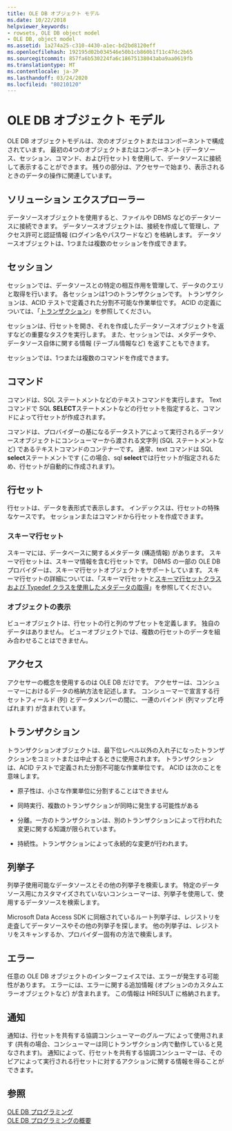 ```yaml
---
title: OLE DB オブジェクト モデル
ms.date: 10/22/2018
helpviewer_keywords:
- rowsets, OLE DB object model
- OLE DB, object model
ms.assetid: 1a274a25-c310-4430-a1ec-bd2bd8120eff
ms.openlocfilehash: 192195d02b034546e50b1cb860b1f11c47dc2b65
ms.sourcegitcommit: 857fa6b530224fa6c18675138043aba9aa0619fb
ms.translationtype: MT
ms.contentlocale: ja-JP
ms.lasthandoff: 03/24/2020
ms.locfileid: "80210120"
---
```

# <a name="ole-db-object-model"></a>OLE DB オブジェクト モデル

OLE DB オブジェクトモデルは、次のオブジェクトまたはコンポーネントで構成されています。 最初の4つのオブジェクトまたはコンポーネント (データソース、セッション、コマンド、および行セット) を使用して、データソースに接続して表示することができます。 残りの部分は、アクセサーで始まり、表示されるときのデータの操作に関連しています。

## <a name="data-sources"></a>ソリューション エクスプローラー

データソースオブジェクトを使用すると、ファイルや DBMS などのデータソースに接続できます。 データソースオブジェクトは、接続を作成して管理し、アクセス許可と認証情報 (ログイン名やパスワードなど) を格納します。 データソースオブジェクトは、1つまたは複数のセッションを作成できます。

## <a name="sessions"></a>セッション

セッションでは、データソースとの特定の相互作用を管理して、データのクエリと取得を行います。 各セッションは1つのトランザクションです。 トランザクションは、ACID テストで定義された分割不可能な作業単位です。 ACID の定義については、「[トランザクション](#vcconoledbcomponents_transactions)」を参照してください。

セッションは、行セットを開き、それを作成したデータソースオブジェクトを返すなどの重要なタスクを実行します。 また、セッションでは、メタデータや、データソース自体に関する情報 (テーブル情報など) を返すこともできます。

セッションでは、1つまたは複数のコマンドを作成できます。

## <a name="commands"></a>コマンド

コマンドは、SQL ステートメントなどのテキストコマンドを実行します。 Text コマンドで SQL **SELECT**ステートメントなどの行セットを指定すると、コマンドによって行セットが作成されます。

コマンドは、プロバイダーの基になるデータストアによって実行されるデータソースオブジェクトにコンシューマーから渡される文字列 (SQL ステートメントなど) であるテキストコマンドのコンテナーです。 通常、text コマンドは SQL **select**ステートメントです (この場合、sql **select**では行セットが指定されるため、行セットが自動的に作成されます)。

## <a name="rowsets"></a>行セット

行セットは、データを表形式で表示します。 インデックスは、行セットの特殊なケースです。 セッションまたはコマンドから行セットを作成できます。

### <a name="schema-rowsets"></a>スキーマ行セット

スキーマには、データベースに関するメタデータ (構造情報) があります。 スキーマ行セットは、スキーマ情報を含む行セットです。 DBMS の一部の OLE DB プロバイダーは、スキーマ行セットオブジェクトをサポートしています。 スキーマ行セットの詳細については、「スキーマ行セットと[スキーマ行セットクラスおよび Typedef クラス](../../data/oledb/schema-rowset-classes-and-typedef-classes.md)[を使用したメタデータの取得](../../data/oledb/obtaining-metadata-with-schema-rowsets.md)」を参照してください。

### <a name="view-objects"></a>オブジェクトの表示

ビューオブジェクトは、行セットの行と列のサブセットを定義します。 独自のデータはありません。 ビューオブジェクトでは、複数の行セットのデータを組み合わせることはできません。

## <a name="accessors"></a>アクセス

アクセサーの概念を使用するのは OLE DB だけです。 アクセサーは、コンシューマーにおけるデータの格納方法を記述します。 コンシューマーで宣言する行セットフィールド (列) とデータメンバーの間に、一連のバインド (列マップと呼ばれます) が含まれています。

##  <a name="transactions"></a><a name="vcconoledbcomponents_transactions"></a> トランザクション

トランザクションオブジェクトは、最下位レベル以外の入れ子になったトランザクションをコミットまたは中止するときに使用されます。 トランザクションは、ACID テストで定義された分割不可能な作業単位です。 ACID は次のことを意味します。

- 原子性は、小さな作業単位に分割することはできません

- 同時実行、複数のトランザクションが同時に発生する可能性がある

- 分離。一方のトランザクションは、別のトランザクションによって行われた変更に関する知識が限られています。

- 持続性。トランザクションによって永続的な変更が行われます。

## <a name="enumerators"></a>列挙子

列挙子使用可能なデータソースとその他の列挙子を検索します。 特定のデータソース用にカスタマイズされていないコンシューマーは、列挙子を使用して、使用するデータソースを検索します。

Microsoft Data Access SDK に同梱されているルート列挙子は、レジストリを走査してデータソースやその他の列挙子を探します。 他の列挙子は、レジストリをスキャンするか、プロバイダー固有の方法で検索します。

## <a name="errors"></a>エラー

任意の OLE DB オブジェクトのインターフェイスでは、エラーが発生する可能性があります。 エラーには、エラーに関する追加情報 (オプションのカスタムエラーオブジェクトなど) が含まれます。 この情報は HRESULT に格納されます。

## <a name="notifications"></a>通知

通知は、行セットを共有する協調コンシューマーのグループによって使用されます (共有の場合、コンシューマーは同じトランザクション内で動作していると見なされます)。 通知によって、行セットを共有する協調コンシューマーは、そのピアによって実行される行セットに対するアクションに関する情報を得ることができます。

## <a name="see-also"></a>参照

[OLE DB プログラミング](../../data/oledb/ole-db-programming.md)<br/>
[OLE DB プログラミングの概要](../../data/oledb/ole-db-programming-overview.md)
